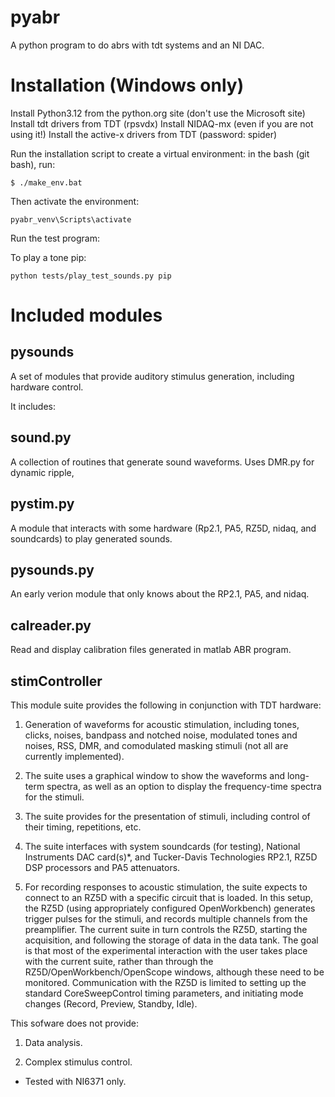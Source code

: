 pyabr
=====

A python program to do abrs with tdt systems and an NI DAC.

Installation (Windows only)
===========================

Install Python3.12 from the python.org site (don't use the Microsoft site)
Install tdt drivers from TDT (rpsvdx)
Install NIDAQ-mx (even if you are not using it!)
Install the active-x drivers from TDT (password: spider)

Run the installation script to create a virtual environment:
in the bash (git bash), run:

`
$ ./make_env.bat
`

Then activate the environment:

`
pyabr_venv\Scripts\activate
`

Run the test program:

To play a tone pip:

`
python tests/play_test_sounds.py pip
`



Included modules
================

pysounds
--------

A set of modules that provide auditory stimulus generation, including hardware control.

It includes:

sound.py
--------
A collection of routines that generate sound waveforms. Uses DMR.py for dynamic ripple, 

pystim.py
---------
A module that interacts with some hardware (Rp2.1, PA5, RZ5D, nidaq, and soundcards) to play
generated sounds.

pysounds.py
-----------
An early verion module that only knows about the RP2.1, PA5, and nidaq. 

calreader.py
------------
Read and display calibration files generated in matlab ABR program.

stimController
--------------

This module suite provides the following in conjunction with TDT hardware:

1. Generation of waveforms for acoustic stimulation, including tones, clicks, noises, bandpass and notched noise, modulated tones and noises, RSS, DMR, and comodulated masking stimuli (not all are currently implemented).

2. The suite uses a graphical window to show the waveforms and long-term spectra, as well as an option to display the frequency-time spectra for the stimuli. 

3. The suite provides for the presentation of stimuli, including control of their timing, repetitions, etc. 

4. The suite interfaces with system soundcards (for testing), National Instruments DAC card(s)*, and Tucker-Davis Technologies RP2.1, RZ5D DSP processors and PA5 attenuators.

5. For recording responses to acoustic stimulation, the suite expects to connect to an RZ5D with a specific circuit that is loaded. In this setup, the RZ5D (using appropriately configured OpenWorkbench) generates trigger pulses for the stimuli, and records multiple channels from the preamplifier. The current suite in turn controls the RZ5D, starting the acquisition, and following the storage of data in the data tank. The goal is that most of the experimental interaction with the user takes place with the current suite, rather than through the RZ5D/OpenWorkbench/OpenScope windows, although these need to be monitored. Communication with the RZ5D is limited to setting up the standard CoreSweepControl timing parameters, and initiating mode changes (Record, Preview, Standby, Idle). 


This sofware does not provide:

1. Data analysis.

2. Complex stimulus control.



* Tested with NI6371 only.